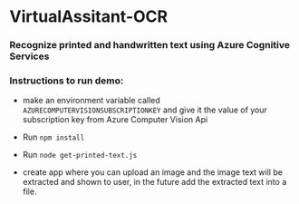 # VirtualAssitant-OCR<br>
### Recognize printed and handwritten text using Azure Cognitive Services<br>


### Instructions to run demo:<br>
* make an environment variable called ```AZURECOMPUTERVISIONSUBSCRIPTIONKEY``` and give it the value of your subscription key from Azure Computer Vision Api
* Run ```npm install```
* Run ```node get-printed-text.js```

* create app where you can upload an image and the image text will be extracted and shown to user, in the future add the extracted text into a file.
